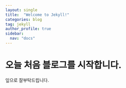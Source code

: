 ```yaml
---
layout: single
title:  "Welcome to Jekyll!"
categories: blog
tag: jekyll
author_profile: true
sidebar:
  nav: "docs"
---
```

# 오늘 처음 블로그를 시작합니다. 

잎으로 잘부탁드립니다.
